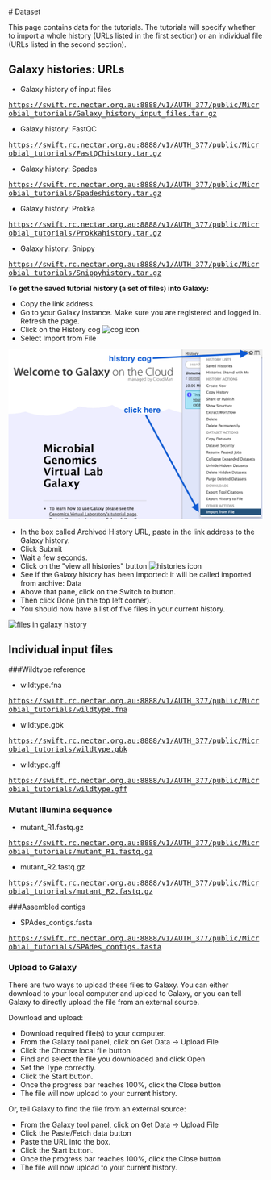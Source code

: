 <br>
# Dataset

This page contains data for the tutorials. The tutorials will specify whether to import a whole history (URLs listed in the first section) or an individual file (URLs listed in the second section).

## Galaxy histories: URLs

* Galaxy history of input files

<tt>https://swift.rc.nectar.org.au:8888/v1/AUTH_377/public/Microbial_tutorials/Galaxy_history_input_files.tar.gz</tt>

* Galaxy history: FastQC

<tt>https://swift.rc.nectar.org.au:8888/v1/AUTH_377/public/Microbial_tutorials/FastQChistory.tar.gz</tt>

* Galaxy history: Spades

<tt>https://swift.rc.nectar.org.au:8888/v1/AUTH_377/public/Microbial_tutorials/Spadeshistory.tar.gz</tt>

* Galaxy history: Prokka

<tt>https://swift.rc.nectar.org.au:8888/v1/AUTH_377/public/Microbial_tutorials/Prokkahistory.tar.gz</tt>

* Galaxy history: Snippy

<tt>https://swift.rc.nectar.org.au:8888/v1/AUTH_377/public/Microbial_tutorials/Snippyhistory.tar.gz</tt>

**To get the saved tutorial history (a set of files) into Galaxy:**

- Copy the link address.
- Go to your Galaxy instance. Make sure you are registered and logged in. Refresh the page.
- Click on the <ss>History</ss> cog ![cog icon](images/image02.png)
- Select <ss>Import from File</ss>

![history options](images/image03.png)

- In the box called <ss>Archived History URL</ss>, paste in the link address to the Galaxy history.
- Click <ss>Submit</ss>
- Wait a few seconds.
- Click on the "view all histories" button ![histories icon](images/image11.png)
- See if the Galaxy history has been imported: it will be called <fn>imported from archive: Data</fn>
- Above that pane, click on the <ss>Switch to</ss> button.
- Then click <ss>Done</ss> (in the top left corner).
- You should now have a list of five files in your current history.

![files in galaxy history](images/datafiles.png)

## Individual input files

###Wildtype reference

* wildtype.fna

<tt> https://swift.rc.nectar.org.au:8888/v1/AUTH_377/public/Microbial_tutorials/wildtype.fna</tt>

* wildtype.gbk

<tt> https://swift.rc.nectar.org.au:8888/v1/AUTH_377/public/Microbial_tutorials/wildtype.gbk</tt>

* wildtype.gff

<tt> https://swift.rc.nectar.org.au:8888/v1/AUTH_377/public/Microbial_tutorials/wildtype.gff</tt>

### Mutant Illumina sequence

* mutant_R1.fastq.gz

<tt> https://swift.rc.nectar.org.au:8888/v1/AUTH_377/public/Microbial_tutorials/mutant_R1.fastq.gz</tt>

* mutant_R2.fastq.gz

<tt>https://swift.rc.nectar.org.au:8888/v1/AUTH_377/public/Microbial_tutorials/mutant_R2.fastq.gz</tt>

###Assembled contigs

* SPAdes_contigs.fasta

<tt>https://swift.rc.nectar.org.au:8888/v1/AUTH_377/public/Microbial_tutorials/SPAdes_contigs.fasta</tt>

### Upload to Galaxy

There are two ways to upload these files to Galaxy. You can either download to your local computer and upload to Galaxy, or you can tell Galaxy to directly upload the file from an external source.

Download and upload:

-  Download required file(s) to your computer.
-  From the Galaxy tool panel, click on <ss>Get Data &rarr; Upload File</ss>  
-  Click the <ss>Choose local file</ss> button  
-  Find and select the <fn>file</fn> you downloaded and click <ss>Open</ss>  
-  Set the <ss>Type</ss> correctly.  
-  Click the <ss>Start</ss> button.  
-  Once the progress bar reaches 100%, click the <ss>Close</ss> button  
- The file will now upload to your current history.

Or, tell Galaxy to find the file from an external source:

-  From the Galaxy tool panel, click on <ss>Get Data &rarr; Upload File</ss>  
-  Click the <ss>Paste/Fetch data</ss> button  
-  Paste the URL into the box.
-  Click the <ss>Start</ss> button.  
-  Once the progress bar reaches 100%, click the <ss>Close</ss> button  
- The file will now upload to your current history.

<!-- ## What next?

- If you are are working through the tutorials in a different order or want to see the completed history for another section, additional Galaxy histories are available above.
- Next: [Learn about quality control](../fastqc/index.md).
-->
